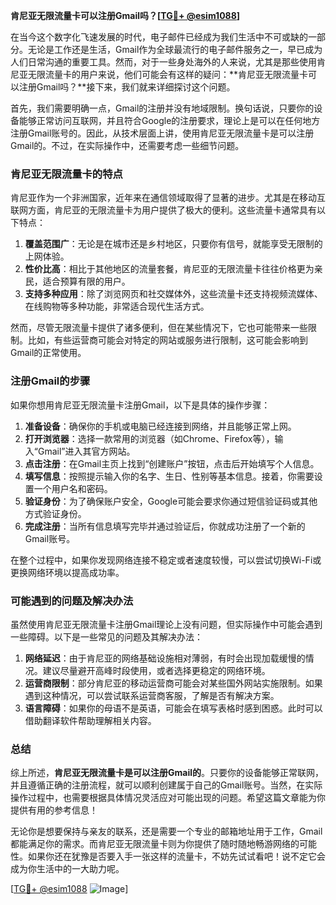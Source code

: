 **肯尼亚无限流量卡可以注册Gmail吗？[[TG💪+ @esim1088](https://t.me/s/esim1088)]**

在当今这个数字化飞速发展的时代，电子邮件已经成为我们生活中不可或缺的一部分。无论是工作还是生活，Gmail作为全球最流行的电子邮件服务之一，早已成为人们日常沟通的重要工具。然而，对于一些身处海外的人来说，尤其是那些使用肯尼亚无限流量卡的用户来说，他们可能会有这样的疑问：**肯尼亚无限流量卡可以注册Gmail吗？**接下来，我们就来详细探讨这个问题。

首先，我们需要明确一点，Gmail的注册并没有地域限制。换句话说，只要你的设备能够正常访问互联网，并且符合Google的注册要求，理论上是可以在任何地方注册Gmail账号的。因此，从技术层面上讲，使用肯尼亚无限流量卡是可以注册Gmail的。不过，在实际操作中，还需要考虑一些细节问题。

### 肯尼亚无限流量卡的特点

肯尼亚作为一个非洲国家，近年来在通信领域取得了显著的进步。尤其是在移动互联网方面，肯尼亚的无限流量卡为用户提供了极大的便利。这些流量卡通常具有以下特点：

1. **覆盖范围广**：无论是在城市还是乡村地区，只要你有信号，就能享受无限制的上网体验。
2. **性价比高**：相比于其他地区的流量套餐，肯尼亚的无限流量卡往往价格更为亲民，适合预算有限的用户。
3. **支持多种应用**：除了浏览网页和社交媒体外，这些流量卡还支持视频流媒体、在线购物等多种功能，非常适合现代生活方式。

然而，尽管无限流量卡提供了诸多便利，但在某些情况下，它也可能带来一些限制。比如，有些运营商可能会对特定的网站或服务进行限制，这可能会影响到Gmail的正常使用。

### 注册Gmail的步骤

如果你想用肯尼亚无限流量卡注册Gmail，以下是具体的操作步骤：

1. **准备设备**：确保你的手机或电脑已经连接到网络，并且能够正常上网。
2. **打开浏览器**：选择一款常用的浏览器（如Chrome、Firefox等），输入“Gmail”进入其官方网站。
3. **点击注册**：在Gmail主页上找到“创建账户”按钮，点击后开始填写个人信息。
4. **填写信息**：按照提示输入你的名字、生日、性别等基本信息。接着，你需要设置一个用户名和密码。
5. **验证身份**：为了确保账户安全，Google可能会要求你通过短信验证码或其他方式验证身份。
6. **完成注册**：当所有信息填写完毕并通过验证后，你就成功注册了一个新的Gmail账号。

在整个过程中，如果你发现网络连接不稳定或者速度较慢，可以尝试切换Wi-Fi或更换网络环境以提高成功率。

### 可能遇到的问题及解决办法

虽然使用肯尼亚无限流量卡注册Gmail理论上没有问题，但实际操作中可能会遇到一些障碍。以下是一些常见的问题及其解决办法：

1. **网络延迟**：由于肯尼亚的网络基础设施相对薄弱，有时会出现加载缓慢的情况。建议尽量避开高峰时段使用，或者选择更稳定的网络环境。
2. **运营商限制**：部分肯尼亚的移动运营商可能会对某些国外网站实施限制。如果遇到这种情况，可以尝试联系运营商客服，了解是否有解决方案。
3. **语言障碍**：如果你的母语不是英语，可能会在填写表格时感到困惑。此时可以借助翻译软件帮助理解相关内容。

### 总结

综上所述，**肯尼亚无限流量卡是可以注册Gmail的**。只要你的设备能够正常联网，并且遵循正确的注册流程，就可以顺利创建属于自己的Gmail账号。当然，在实际操作过程中，也需要根据具体情况灵活应对可能出现的问题。希望这篇文章能为你提供有用的参考信息！

无论你是想要保持与亲友的联系，还是需要一个专业的邮箱地址用于工作，Gmail都能满足你的需求。而肯尼亚无限流量卡则为你提供了随时随地畅游网络的可能性。如果你还在犹豫是否要入手一张这样的流量卡，不妨先试试看吧！说不定它会成为你生活中的一大助力呢。

[[TG💪+ @esim1088](https://t.me/s/esim1088) ![Image](https://i.postimg.cc/4NQfJmqS/Snipaste-2025-05-13-00-14-12.png)]